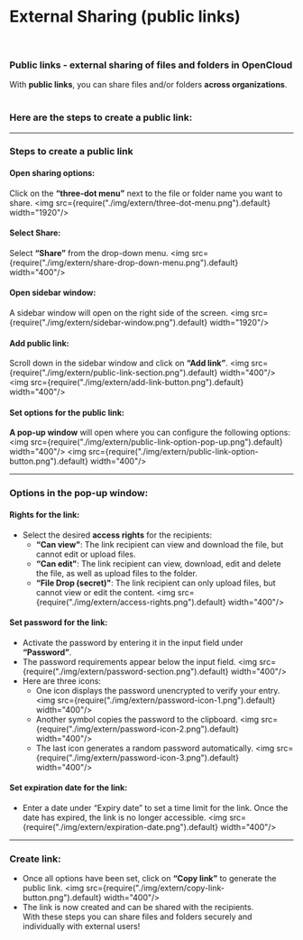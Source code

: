 # External Sharing (public links)
<br/>

### Public links - external sharing of files and folders in OpenCloud
With **public links**, you can share files and/or folders **across organizations**.
<br/><br/>
### **Here are the steps to create a public link:**

---

### Steps to create a public link
#### Open sharing options:
Click on the **“three-dot menu”** next to the file or folder name you want to share.
<img src={require("./img/extern/three-dot-menu.png").default} width="1920"/> 
#### Select Share:
Select **“Share”** from the drop-down menu.
<img src={require("./img/extern/share-drop-down-menu.png").default} width="400"/> 
#### Open sidebar window:
A sidebar window will open on the right side of the screen.
<img src={require("./img/extern/sidebar-window.png").default} width="1920"/> 
#### Add public link:
Scroll down in the sidebar window and click on **“Add link”**.
<img src={require("./img/extern/public-link-section.png").default} width="400"/>    
<img src={require("./img/extern/add-link-button.png").default} width="400"/> 
#### Set options for the public link:
**A pop-up window** will open where you can configure the following options:
<img src={require("./img/extern/public-link-option-pop-up.png").default} width="400"/>
<img src={require("./img/extern/public-link-option-button.png").default} width="400"/> 

---

### Options in the pop-up window:
#### Rights for the link:
- Select the desired **access rights** for the recipients:
    - **“Can view"**: The link recipient can view and download the file, but cannot edit or upload files.
    - **“Can edit"**: The link recipient can view, download, edit and delete the file, as well as upload files to the folder.
    - **“File Drop (secret)"**: The link recipient can only upload files, but cannot view or edit the content.
    <img src={require("./img/extern/access-rights.png").default} width="400"/> 
#### Set password for the link:
- Activate the password by entering it in the input field under **“Password”**.
- The password requirements appear below the input field.
<img src={require("./img/extern/password-section.png").default} width="400"/> 
- Here are three icons:
    - One icon displays the password unencrypted to verify your entry.
    <img src={require("./img/extern/password-icon-1.png").default} width="400"/>
    - Another symbol copies the password to the clipboard.
    <img src={require("./img/extern/password-icon-2.png").default} width="400"/>
    - The last icon generates a random password automatically.
    <img src={require("./img/extern/password-icon-3.png").default} width="400"/>
#### Set expiration date for the link:
- Enter a date under “Expiry date” to set a time limit for the link. Once the date has expired, the link is no longer accessible.
<img src={require("./img/extern/expiration-date.png").default} width="400"/> 

---

### Create link:
- Once all options have been set, click on **“Copy link”** to generate the public link.
<img src={require("./img/extern/copy-link-button.png").default} width="400"/> 
- The link is now created and can be shared with the recipients.<br/>
With these steps you can share files and folders securely and individually with external users!